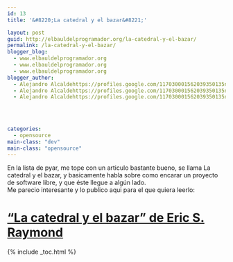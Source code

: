 ```yaml
---
id: 13
title: '&#8220;La catedral y el bazar&#8221;'

layout: post
guid: http://elbauldelprogramador.org/la-catedral-y-el-bazar/
permalink: /la-catedral-y-el-bazar/
blogger_blog:
  - www.elbauldelprogramador.org
  - www.elbauldelprogramador.org
  - www.elbauldelprogramador.org
blogger_author:
  - Alejandro Alcaldehttps://profiles.google.com/117030001562039350135noreply@blogger.com
  - Alejandro Alcaldehttps://profiles.google.com/117030001562039350135noreply@blogger.com
  - Alejandro Alcaldehttps://profiles.google.com/117030001562039350135noreply@blogger.com

  
  
  
categories:
  - opensource
main-class: "dev"
main-class: "opensource"
---
```

En la lista de pyar, me tope con un articulo bastante bueno, se llama La catedral y el bazar, y basicamente habla sobre como encarar un proyecto de software libre, y que éste llegue a algún lado.  
Me parecio interesante y lo publico aqui para el que quiera leerlo:

# <a href="http://www.sindominio.net/biblioweb-old/telematica/catedral.html" target="_blank">&#8220;La catedral y el bazar&#8221; de Eric S. Raymond</a>



{% include _toc.html %}
